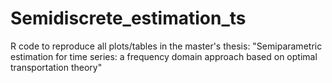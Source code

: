 # Semidiscrete_estimation_ts
R code to reproduce all plots/tables in the master's thesis: "Semiparametric estimation for time series: a frequency domain approach based on optimal transportation theory"
